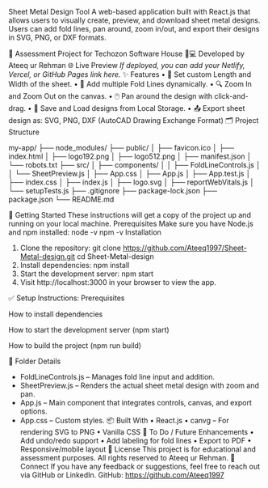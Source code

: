 Sheet Metal Design Tool
A web-based application built with React.js that allows users to visually create, preview, and download sheet metal designs. Users can add fold lines, pan around, zoom in/out, and export their designs in SVG, PNG, or DXF formats.

🔧 Assessment Project for Techozon Software House
👨💻 Developed by Ateeq ur Rehman
🌐 Live Preview
_If deployed, you can add your Netlify, Vercel, or GitHub Pages link here._
✨ Features
•	📏 Set custom Length and Width of the sheet.
•	📐 Add multiple Fold Lines dynamically.
•	🔍 Zoom In and Zoom Out on the canvas.
•	🖱️ Pan around the design with click-and-drag.
•	💾 Save and Load designs from Local Storage.
•	📤 Export sheet design as: SVG, PNG, DXF (AutoCAD Drawing Exchange Format)
🗂️ Project Structure

my-app/
├── node_modules/
├── public/
│   ├── favicon.ico
│   ├── index.html
│   ├── logo192.png
│   ├── logo512.png
│   ├── manifest.json
│   └── robots.txt
├── src/
│   ├── components/
│   │   ├── FoldLineControls.js
│   │   └── SheetPreview.js
│   ├── App.css
│   ├── App.js
│   ├── App.test.js
│   ├── index.css
│   ├── index.js
│   ├── logo.svg
│   ├── reportWebVitals.js
│   └── setupTests.js
├── .gitignore
├── package-lock.json
├── package.json
└── README.md


🚀 Getting Started
These instructions will get a copy of the project up and running on your local machine.
Prerequisites
Make sure you have Node.js and npm installed:
node -v
npm -v
Installation
1.	Clone the repository:
   git clone https://github.com/Ateeq1997/Sheet-Metal-design.git
   cd Sheet-Metal-design
2.	Install dependencies:
   npm install
3.	Start the development server:
   npm start
4.	Visit http://localhost:3000 in your browser to view the app.

✅ Setup Instructions:
Prerequisites

How to install dependencies

How to start the development server (npm start)

How to build the project (npm run build)

📂 Folder Details
- FoldLineControls.js – Manages fold line input and addition.
- SheetPreview.js – Renders the actual sheet metal design with zoom and pan.
- App.js – Main component that integrates controls, canvas, and export options.
- App.css – Custom styles.
📦 Built With
•	React.js
•	canvg – For rendering SVG to PNG
•	Vanilla CSS
🧪 To Do / Future Enhancements
•	Add undo/redo support
•	Add labeling for fold lines
•	Export to PDF
•	Responsive/mobile layout
📜 License
This project is for educational and assessment purposes. All rights reserved to Ateeq ur Rehman.
🤝 Connect
If you have any feedback or suggestions, feel free to reach out via GitHub or LinkedIn.
GitHub: https://github.com/Ateeq1997
